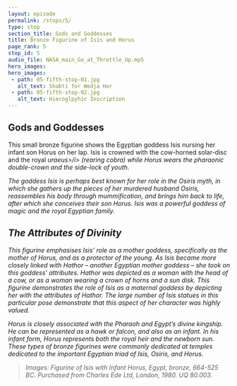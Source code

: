```yaml
---
layout: episode
permalink: /stops/5/
type: stop
section_title: Gods and Goddesses
title: Bronze Figurine of Isis and Horus 
page_rank: 5
stop_id: 5
audio_file: NASA_main_Go_at_Throttle_Up.mp5
hero_images:
hero_images:
 - path: 05-fifth-stop-01.jpg
   alt_text: Shabti for Wedja Hor
 - path: 05-fifth-stop-02.jpg
   alt_text: Hieroglpyhic Inscription
---
```


## Gods and Goddesses 

This small bronze figurine shows the Egyptian goddess Isis nursing her infant son Horus on her lap. Isis is crowned with the cow-horned solar-disc and the royal <i>uraeus>/i> (rearing cobra) while Horus wears the pharaonic double-crown and the side-lock of youth. 

The goddess Isis is perhaps best known for her role in the Osiris myth, in which she gathers up the pieces of her murdered husband Osiris, reassembles his body through mummification, and brings him back to life, after which she conceives their son Horus. Isis was a powerful goddess of magic and the royal Egyptian family. 

## The Attributes of Divinity

This figurine emphasises Isis’ role as a mother goddess, specifically as the mother of Horus, and as a protector of the young. As Isis became more closely linked with Hathor – another Egyptian mother goddess – she took on this goddess’ attributes. Hathor was depicted as a woman with the head of a cow, or as a woman wearing a crown of horns and a sun disk. This figurine demonstrates the role of Isis as a maternal goddess by depicting her with the attributes of Hathor.  The large number of Isis statues in this particular pose demonstrate that this aspect of her character was highly valued. 

Horus is closely associated with the Pharaoh and Egypt’s divine kingship. He can be represented as a hawk or falcon, and also as an infant. In his infant form, Horus represents both the royal heir and the newborn sun. These types of bronze figurines were commonly dedicated at temples dedicated to the important Egyptian triad of Isis, Osiris, and Horus. 

> Images: Figurine of Isis with Infant Horus, Egypt, bronze, 664-525 BC. Purchased from Charles Ede Ltd, London, 1980. UQ 80.003. 
